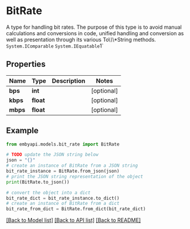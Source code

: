 # BitRate

A type for handling bit rates.      The purpose of this type is to avoid manual calculations and conversions in code,             unified handling and conversion as well as presentation through its various To\\*\\*\\*String methods.      `System.IComparable`      `System.IEquatable`1`  

## Properties

Name | Type | Description | Notes
------------ | ------------- | ------------- | -------------
**bps** | **int** |  | [optional] 
**kbps** | **float** |  | [optional] 
**mbps** | **float** |  | [optional] 

## Example

```python
from embyapi.models.bit_rate import BitRate

# TODO update the JSON string below
json = "{}"
# create an instance of BitRate from a JSON string
bit_rate_instance = BitRate.from_json(json)
# print the JSON string representation of the object
print(BitRate.to_json())

# convert the object into a dict
bit_rate_dict = bit_rate_instance.to_dict()
# create an instance of BitRate from a dict
bit_rate_from_dict = BitRate.from_dict(bit_rate_dict)
```
[[Back to Model list]](../README.md#documentation-for-models) [[Back to API list]](../README.md#documentation-for-api-endpoints) [[Back to README]](../README.md)


